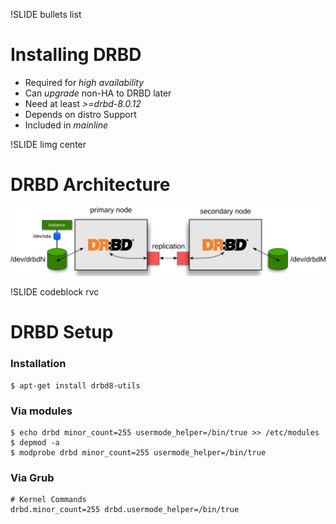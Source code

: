 !SLIDE bullets list

# Installing DRBD

* Required for _high availability_
* Can _upgrade_ non-HA to DRBD later
* Need at least _>=drbd-8.0.12_
* Depends on distro Support
* Included in _mainline_

!SLIDE limg center

# DRBD Architecture

![drbd](drbd.png)

!SLIDE codeblock rvc

# DRBD Setup

### Installation

    $ apt-get install drbd8-utils

### Via modules

    $ echo drbd minor_count=255 usermode_helper=/bin/true >> /etc/modules
    $ depmod -a
    $ modprobe drbd minor_count=255 usermode_helper=/bin/true

### Via Grub

    # Kernel Commands
    drbd.minor_count=255 drbd.usermode_helper=/bin/true
